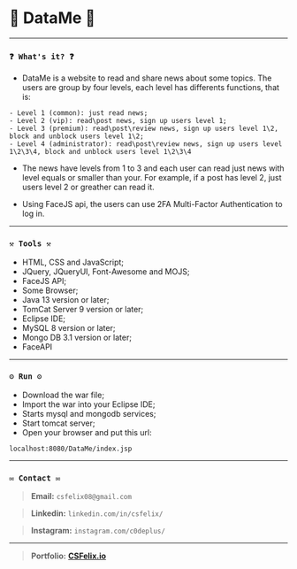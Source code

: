# 🌟 DataMe 🌟

----
### `❓ What's it? ❓`

* DataMe is a website to read and share news about some topics. The users are group by four levels, each level has differents functions, that is:

```
- Level 1 (common): just read news;
- Level 2 (vip): read\post news, sign up users level 1;
- Level 3 (premium): read\post\review news, sign up users level 1\2, block and unblock users level 1\2;
- Level 4 (administrator): read\post\review news, sign up users level 1\2\3\4, block and unblock users level 1\2\3\4
```

* The news have levels from 1 to 3 and each user can read just news with level equals or smaller than your. For example, if a post has level 2, just users level 2 or greather can read it.

* Using FaceJS api, the users can use 2FA Multi-Factor Authentication to log in.

----
### `⚒️ Tools ⚒️`

* HTML, CSS and JavaScript;
* JQuery, JQueryUI, Font-Awesome and MOJS;
* FaceJS API;
* Some Browser;
* Java 13 version or later;
* TomCat Server 9 version or later;
* Eclipse IDE;
* MySQL 8 version or later;
* Mongo DB 3.1 version or later;
* FaceAPI

----
### `⚙️ Run ⚙️`

* Download the war file;
* Import the war into your Eclipse IDE;
* Starts mysql and mongodb services;
* Start tomcat server;
* Open your browser and put this url:

```
localhost:8080/DataMe/index.jsp
```

----
### `✉️ Contact ✉️`

> **Email:** `csfelix08@gmail.com`

> **Linkedin:** `linkedin.com/in/csfelix/`

> **Instagram:** `instagram.com/c0deplus/`

----

> **Portfolio:** **[CSFelix.io](https://csfelix.github.io/)**
